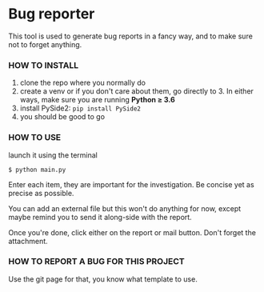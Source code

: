 # Bug reporter
This tool is used to generate bug reports in a fancy way, and to make sure not to forget anything.

### HOW TO INSTALL
1. clone the repo where you normally do
2. create a venv or if you don't care about them, go directly to 3. In either ways, make sure you are running <b>Python ≥ 3.6</b>
3. install PySide2: `pip install PySide2`
4. you should be good to go

### HOW TO USE
launch it using the terminal 

`$ python main.py`

Enter each item, they are important for the investigation. Be concise yet as precise as possible.

You can add an external file but this won't do anything for now, except maybe remind you to send it along-side with the report.

Once you're done, click either on the report or mail button. Don't forget the attachment.

### HOW TO REPORT A BUG FOR THIS PROJECT
Use the git page for that, you know what template to use.